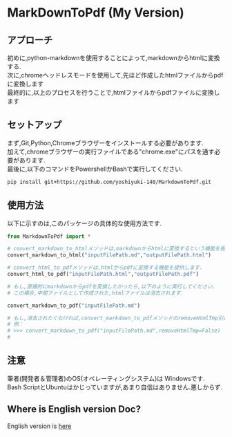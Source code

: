 # MarkDownToPdf (My Version)

## アプローチ
初めに,python-markdownを使用することによって,markdownからhtmlに変換する.<br>
次に,chromeヘッドレスモードを使用して,先ほど作成したhtmlファイルからpdfに変換します<br>
最終的に,以上のプロセスを行うことで,htmlファイルからpdfファイルに変換します<br>

## セットアップ
まず,Git,Python,Chromeブラウザーをインストールする必要があります.<br>
加えて,chromeブラウザーの実行ファイルである"chrome.exe"にパスを通す必要があります.<br>
最後に,以下のコマンドをPowershellかBashで実行してください.

```bash | powershell
pip install git+https://github.com/yoshiyuki-140/MarkdownToPdf.git
```

## 使用方法

以下に示すのは,このパッケージの具体的な使用方法です.

```py
from MarkdownToPdf import *

# convert_markdown_to_htmlメソッドは,markdownからhtmlに変換するという機能を提供します.
convert_markdown_to_html("inputFilePath.md","outputFilePath.html")

# convert_html_to_pdfメソッドは,htmlからpdfに変換する機能を提供します.
convert_html_to_pdf("inputFilePath.html","outputFilePath.pdf")

# もし,直接的にmarkdownからpdfを変換したかったら,以下のように実行してください.
# この場合,中間ファイルとして作成された,htmlファイルは消去されます.

convert_markdown_to_pdf("inputFilePath.md")

# もし,消去されたくなければ,convert_markdown_to_pdfメソッドのremoveHtmlTmp引数をFalseに指定してください.
# 例：
# >>> convert_markdown_to_pdf("inputFilePath.md",removeHtmlTmp=False)
# 


```

## 注意
筆者(開発者＆管理者)のOS(オペレーティングシステム)は Windowsです.<br>
Bash ScriptとUbuntuはかじっていますが,あまり自信はありません.悪しからず.


## Where is English version Doc?
English version is [here](https://github.com/yoshiyuki-140/MarkdownToPdf/blob/master/README_en.md)

